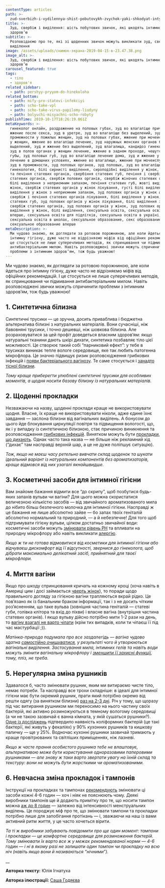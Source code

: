 ```yaml
---
contentType: articles
path: >-
  zud-sverbizh-i-vydilennya-shist-pobutovykh-zvychok-yaki-shkodyat-intymnomu-zdorovyu
title: >-
  Зуд, свербіж і виділення: шість побутових звичок, які шкодять інтимному
  здоров’ю
subtitle: >-
  Розповідаємо про те, які зі щоденних звичок можуть викликати зуд, свербіж чи
  виділення
image: /assets/uploads/снимок-экрана-2019-04-15-в-23.47.38.png
image_alt: >-
  Зуд, свербіж і виділення: шість побутових звичок, які шкодять інтимному
  здоров’ю
carousel_featured: true
tags:
  - тіло
  - здоров'я
related_sidebar:
  - path: pershyy-pryyom-do-hinekoloha
related_bottom:
  - path: mify-pro-statevi-infekciyi
  - path: scho-take-vpl
  - path: scho-take-virus-papilomy-liudyny
  - path: bolyuchi-misyachni-scho-robyty
publishTime: 2019-10-17T18:26:19.061Z
metaKeywords: >-
  гинеколог онлайн, раздражение на половых губах, зуд во влагаліще причины,
  жжение после секса, зуд в уретре, зуд во влагаліще без выделений, зуд в
  промежности у пожилых женщин, зуд на половых губах, жжение при мочеиспускании
  у женщин, жжение во влагаліще лечение, зуд наружных женских органов без
  выделений, зуд и жжение без выделений, зуд влагалища, кандидоз гинекология,
  зуд в полов органах у женщин лечение, жжение в заднем проходе, чешутся половые
  губы, зуд половых губ, зуд во влагаліще лечение дома, зуд и жжение у женщин
  лечение в домашних условиях, жжение во влагалище, жжение при мочеиспускании,
  зуд в промежности, зуд половых органов, зуд половых, зуд во влагаліще, жжение,
  гинекология, білі сирнисті виділення, сироподібні виділення у жінок, свербіж
  та печіння статевих органів, свербіння статевих губ, печіння і свербіж
  статевих органів, свербіж полових органів, свербіж жіночих статевих органів,
  білі виділення з неприємним запахом, печіння статевих губ, жовті виділення у
  жінок, свербіж статевих органів у жінок лікування, густі білі виділення,
  виділення у жінок з неприємним запахом, зуд полових органів у жінок форум,
  свербіж і печіння статевих органів лікування, білі виділення у жінок, свербіж
  статевих губ, зуд полових органів у жінок лікування, білі виділення з піхви,
  свербіж статевих органів, зуд полових органів у жінок, зуд полових органів,
  виділення у жінок, білі виділення, сексуальна освіта, сексуальна освіта
  вперше, сексуальна освіта для підлітків, сексуальна освіта в україні,
  сексуальна освіта в школах, сексуальное образование, секс образование,
  сексуальное образование вперше
metaDescription: >-
  Ми чудово знаємо, як доглядати за ротовою порожниною, але коли йдеться про
  інтимну гігієну, дуже часто не відрізняємо міфів від офіційних рекомендацій. І
  це стосується не лише суперечливих методів, як спринцювання чи підмивання
  антибактеріальним милом. Навіть розповсюджені звички можуть спричинити
  проблеми з інтимним здоров’ям, тож будь уважною!
---
```

Ми чудово знаємо, як доглядати за ротовою порожниною, але коли йдеться про інтимну гігієну, дуже часто не відрізняємо міфів від офіційних рекомендацій. І це стосується не лише суперечливих методів, як спринцювання чи підмивання антибактеріальним милом. Навіть розповсюджені звички можуть спричинити проблеми з інтимним здоров’ям, тож будь уважною!

## 1. Синтетична білизна

Синтетичні трусики — це зручна, досить приваблива і бюджетна альтернатива білизні з натуральних матеріалів. Вони сучасніші, ніж бавовняні трусики, і точно дешевші, ніж шовкова білизна. Але розраховуватися за цей профіт доведеться власним здоров’ям: якщо натуральні тканини дають шкірі дихати, синтетика позбавляє тіло цієї можливості. Це створює такий собі “парниковий ефект”: у тебе в трусиках виникає тепле вологе середовище, яке так любить патогенна мікрофлора. Це значно підвищує ризик розповсюдження грибкових інфекцій і [появи бактеріального вагінозу](https://www.ncbi.nlm.nih.gov/pubmed/24746421/). Те саме стосується і [занадто тісної білизни](https://www.ncbi.nlm.nih.gov/pmc/articles/PMC6011108/). 

_Тому краще приберегти улюблені синтетичні трусики для особливих моментів, а щодня носити базову білизну із натуральних матеріалів._

## 2. Щоденні прокладки

Незважаючи на назву, щоденні проклади краще не використовувати щодня. Власне, їх краще не використовувати ніколи, адже єдине їхнє завдання — заслона білизни від вагінальних виділень. А бонусом до цього йде блокування циркуляції повітря та підвищення вологості, що, як і у випадку із синтетичною білизною, стає причиною виникнення та розповсюдження [грибкових інфекцій](https://books.google.com.ua/books?id=0flWgd3OJLEC&pg=PA243&lpg=PA243&dq=panty+liners+risks&source=bl&ots=y0gU5wDkn5&sig=ACfU3U15ijv6hnKnDI6LV18_BmtLB2m74Q&hl=en&sa=X&ved=2ahUKEwi1zrHN1pPlAhVD1qYKHUHND_U4ChDoATAIegQICRAB#v=onepage&q=panty%20liners%20risks&f=false). Винятком можуть бути [прокладки, що дихають](https://www.researchgate.net/publication/51529967_The_effect_of_breathable_panty_liners_on_the_female_lower_genital_tract). Однак часто така назва — не більше ніж рекламний хід (“дихає” там насправді верхній шар, а це не дуже поліпшує ситуацію). 

_Тож, якщо не маєш часу ретельно вивчати склад щоденок та шукати ідеальний варіант із натуральних компонентів без ароматизаторів, краще відмовся від них узагалі якнайшвидше._

## 3. Косметичні засоби для інтимної гігієни

Вам знайоме бажання відмити все “до скрипу”, щоб позбутися будь-яких запахів вульви чи вагіни? Для цього можна скористатися величезною кількістю засобів — від звичайного ароматизованого мила до нібито більш безпечного молочка для інтимної гігієни. Насправді ж це бажання не лише абсолютно зайве — бо запах твоїх геніталій абсолютно нормальний та природний, — а й небезпечне! Для того щоб підтримувати гігієну вульви, цілком достатньо звичайної води: косметичні засоби можуть [змінювати рівень PH](https://www.ncbi.nlm.nih.gov/pubmed/24009546) та впливати на природну мікрофлору або навіть викликати [алергію](https://books.google.com.ua/books?id=To7SBQAAQBAJ&pg=PA59&lpg=PA59&dq=feminine+hygiene+product+allergy&source=bl&ots=zHazFieVbt&sig=ACfU3U2hhRE_X-zDkLsdRaRmmv8s9oyg5w&hl=en&sa=X&ved=2ahUKEwjE8dLq3pPlAhXP0qYKHdgTCk04FBDoATACegQICBAB#v=onepage&q=feminine%20hygiene%20product%20allergy&f=false). 

_Якщо ж ти не готова відмовитися від косметики для інтимної гігієни або відчуваєш дискомфорт від її відсутності, звернися до гінеколога, щоб дібрати максимально делікатний засіб, прийнятний для твоєї мікрофлори._

## 4. Миття вагіни

Якщо про шкоду спринцювання кричать на кожному кроці (хоча навіть в Америці цим і досі займається [чверть жінок](https://www.ncbi.nlm.nih.gov/pubmed/27122262)), то поради щодо правильного догляду за гігієною вагіни трапляються вкрай рідко. Це пов’язано як із банальним браком інформації, так і з не досить чітким роз’ясненням, що таке вульва (зовнішня частина геніталій — статеві губи, голівка клітора та вхід до піхви) і власне вагіна (внутрішня частина статевих органів). І якщо вульву дійсно потрібно мити 1-2 рази на день, то [вагіну взагалі не варто чіпати](https://www.healthline.com/health/how-to-clean-your-vagina#how-to-wash) (крім тих випадків, коли ти чіпаєш її під час мастурбації ;)). 

_Матінка-природа подумала про все заздалегідь — вагіна чудово здатна_ [_самостійно очищуватися_](https://www.healthline.com/health/how-to-clean-your-vagina#if-you-use-these-products)_, у результаті чого й утворюються вагінальні виділення. Застосування мила, інтимних гелів та навіть води можуть змінити вагінальну мікрофлору і_ [_зменшити її захисні функції_](https://books.google.com.ua/books?id=5IhuDwAAQBAJ&pg=PT1&dq=project+woman&hl=en&sa=X&ved=0ahUKEwiZj97tjJTlAhWqpIsKHfQ1BggQ6AEIKTAA#v=onepage&q=project%20woman&f=false)_, тому, пліз, не треба._

## 5. Нерегулярна зміна рушників

Здавалося б, часто змінювати рушник, яким ми витираємо чисте тіло, немає потреби. Та насправді все трохи складніше: в ідеалі для інтимної гігієни має бути окремий рушник, прати який потрібно окремо від решти одягу (за винятком білизни) [раз на 2-3 дні](https://books.google.com.ua/books?id=E3SLDwAAQBAJ&printsec=frontcover#v=onepage&q&f=false). Річ у тому, що щоразу під час витирання рушником ми переносимо на нього частину своїх бактерій, які активно розмножуються в темному вологому середовищі (а чи не такою зазвичай є ванна кімната, у якій сушаться рушники?). [Одне із досліджень](https://www.researchgate.net/publication/288439550_Bacterial_occurrence_in_kitchen_hand_towels) підтвердило наявність коліформних бактерій (це такі бактерії, які живуть у фекаліях) у 90% кухонних рушників та кишкову паличку — ще у 25%. Водночас кухонні рушники зазвичай тримають у краще провітрюваних та світліших приміщеннях, ніж лазневі. 

_Якщо ж часте прання особистого рушника тебе не влаштовує, альтернативою може бути користування одноразовими паперовими рушниками — але знову ж таки варто звертати увагу на їхній склад та текстуру: вони не можуть бути жорсткими чи ароматизованими._ 

## 6. Невчасна зміна прокладок і тампонів

Інструкції на прокладках та тампонах [рекомендують](https://www.ubykotex.com/en-us/periods/pads-and-tampons/how-often-should-i-change-my-pad-) змінювати ці засоби кожні 4-6 годин — хоч і ніяк не пояснюють чому. Деякі виробники тампонів ще й додають примітку про те, що носити тампон можна [аж до 8 годин](https://tampax.co.uk/en-gb/tampax-articles/my-first-tampon/how-often-should-you-change-your-tampon) — залежно від інтенсивності менструальних виділень. Це породжує міф про те, що змінювати тампони та прокладки потрібно лише для запобігання протікань — і, зважаючи на наш із вами активний ритм життя, у це часто хочеться вірити. 

_Та ті ж виробники забувають повідомити про ще один момент: тампони і прокладки — це комфортне середовище для розмноження бактерій. Тому змінювати їх варто все ж у межах рекомендованої норми — 4-6 годин — і ні в якому разі не залишати один тампон чи прокладку на всю ніч (навіть якщо вони й називаються “нічними”)._ 

__

**Авторка тексту:** Юлія Ігнатуха

**Авторка ілюстрації:** [Саша Годяєва](https://www.instagram.com/hello_sashasasha/)
